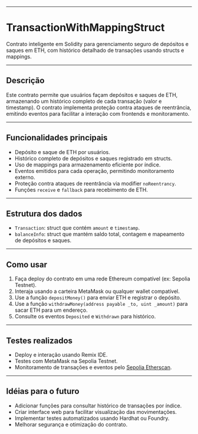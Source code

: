

---

# TransactionWithMappingStruct

Contrato inteligente em Solidity para gerenciamento seguro de depósitos e saques em ETH, com histórico detalhado de transações usando structs e mappings.

---

## Descrição

Este contrato permite que usuários façam depósitos e saques de ETH, armazenando um histórico completo de cada transação (valor e timestamp). O contrato implementa proteção contra ataques de reentrância, emitindo eventos para facilitar a interação com frontends e monitoramento.

---

## Funcionalidades principais

* Depósito e saque de ETH por usuários.
* Histórico completo de depósitos e saques registrado em structs.
* Uso de mappings para armazenamento eficiente por índice.
* Eventos emitidos para cada operação, permitindo monitoramento externo.
* Proteção contra ataques de reentrância via modifier `noReentrancy`.
* Funções `receive` e `fallback` para recebimento de ETH.

---

## Estrutura dos dados

* `Transaction`: struct que contém `amount` e `timestamp`.
* `balanceInfo`: struct que mantém saldo total, contagem e mapeamento de depósitos e saques.

---

## Como usar

1. Faça deploy do contrato em uma rede Ethereum compatível (ex: Sepolia Testnet).
2. Interaja usando a carteira MetaMask ou qualquer wallet compatível.
3. Use a função `depositMoney()` para enviar ETH e registrar o depósito.
4. Use a função `withdrawMoney(address payable _to, uint _amount)` para sacar ETH para um endereço.
5. Consulte os eventos `Deposited` e `Withdrawn` para histórico.

---

## Testes realizados

* Deploy e interação usando Remix IDE.
* Testes com MetaMask na Sepolia Testnet.
* Monitoramento de transações e eventos pelo [Sepolia Etherscan](https://sepolia.etherscan.io/tx/0x1aa330bc3c372c2febeee2be75b3a5597a3bd07a781fc76c9710abc3c6b8e9d3).


---

## Idéias para o futuro

* Adicionar funções para consultar histórico de transações por índice.
* Criar interface web para facilitar visualização das movimentações.
* Implementar testes automatizados usando Hardhat ou Foundry.
* Melhorar segurança e otimização do contrato.

